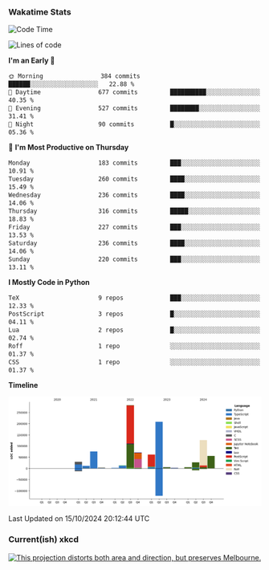 ### Wakatime Stats
<!--START_SECTION:waka-->
![Code Time](http://img.shields.io/badge/Code%20Time-2%2C895%20hrs%2043%20mins-blue)

![Lines of code](https://img.shields.io/badge/From%20Hello%20World%20I%27ve%20Written-979.4%20thousand%20lines%20of%20code-blue)

**I'm an Early 🐤** 

```text
🌞 Morning                384 commits         ██████░░░░░░░░░░░░░░░░░░░   22.88 % 
🌆 Daytime                677 commits         ██████████░░░░░░░░░░░░░░░   40.35 % 
🌃 Evening                527 commits         ████████░░░░░░░░░░░░░░░░░   31.41 % 
🌙 Night                  90 commits          █░░░░░░░░░░░░░░░░░░░░░░░░   05.36 % 
```
📅 **I'm Most Productive on Thursday** 

```text
Monday                   183 commits         ███░░░░░░░░░░░░░░░░░░░░░░   10.91 % 
Tuesday                  260 commits         ████░░░░░░░░░░░░░░░░░░░░░   15.49 % 
Wednesday                236 commits         ████░░░░░░░░░░░░░░░░░░░░░   14.06 % 
Thursday                 316 commits         █████░░░░░░░░░░░░░░░░░░░░   18.83 % 
Friday                   227 commits         ███░░░░░░░░░░░░░░░░░░░░░░   13.53 % 
Saturday                 236 commits         ████░░░░░░░░░░░░░░░░░░░░░   14.06 % 
Sunday                   220 commits         ███░░░░░░░░░░░░░░░░░░░░░░   13.11 % 
```


**I Mostly Code in Python** 

```text
TeX                      9 repos             ███░░░░░░░░░░░░░░░░░░░░░░   12.33 % 
PostScript               3 repos             █░░░░░░░░░░░░░░░░░░░░░░░░   04.11 % 
Lua                      2 repos             █░░░░░░░░░░░░░░░░░░░░░░░░   02.74 % 
Roff                     1 repo              ░░░░░░░░░░░░░░░░░░░░░░░░░   01.37 % 
CSS                      1 repo              ░░░░░░░░░░░░░░░░░░░░░░░░░   01.37 % 
```



**Timeline**

![Lines of Code chart](https://raw.githubusercontent.com/joshuajeschek/joshuajeschek/main/assets/bar_graph.png)


 Last Updated on 15/10/2024 20:12:44 UTC
<!--END_SECTION:waka-->

### Current(ish) xkcd
<a id="xkcd-a" title="This projection distorts both area and direction, but preserves Melbourne." href="https://www.xkcd.com" target="_blank">
        <img align="center" id="xkcd-img" src="https://imgs.xkcd.com/comics/bad_map_projection_the_united_stralia.png" alt="This projection distorts both area and direction, but preserves Melbourne." height=300 />
</a>
